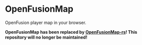 # OpenFusionMap

OpenFusion player map in your browser.

**OpenFusionMap has been replaced by [OpenFusionMap-rs](https://github.com/OpenFusionProject/OpenFusionMap-rs)! This repository will no longer be maintained!**
